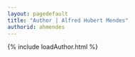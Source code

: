 ```yaml
---
layout: pagedefault
title: "Author | Alfred Hubert Mendes"
authorid: ahmendes
---
```

{% include loadAuthor.html %}